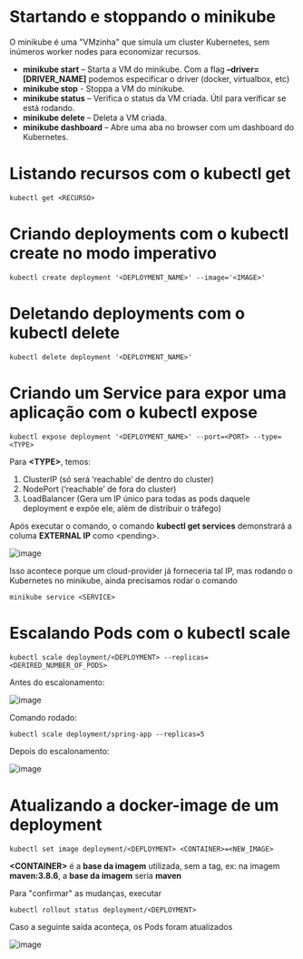 # Startando e stoppando o minikube

O minikube é uma "VMzinha" que simula um cluster Kubernetes, sem inúmeros worker nodes para economizar recursos.

- **minikube start** – Starta a VM do minikube. Com a flag **–driver=[DRIVER_NAME]** podemos especificar o driver (docker, virtualbox, etc)
- **minikube stop** - Stoppa a VM do minikube.
- **minikube status** – Verifica o status da VM criada. Útil para verificar se está rodando.
- **minikube delete** – Deleta a VM criada.
- **minikube dashboard** – Abre uma aba no browser com um dashboard do Kubernetes.

# Listando recursos com o kubectl get

```
kubectl get <RECURSO>
```

# Criando deployments com o kubectl create no modo imperativo

```
kubectl create deployment '<DEPLOYMENT_NAME>' --image='<IMAGE>'
```

# Deletando deployments com o kubectl delete

```
kubectl delete deployment '<DEPLOYMENT_NAME>'
```

# Criando um Service para expor uma aplicação com o kubectl expose

```
kubectl expose deployment '<DEPLOYMENT_NAME>' --port=<PORT> --type=<TYPE>
```

Para **\<TYPE>**, temos:

  1. ClusterIP (só será ‘reachable’ de dentro do cluster)
  2. NodePort (‘reachable’ de fora do cluster)
  3. LoadBalancer (Gera um IP único para todas as pods daquele deployment e expõe ele, além de distribuir o tráfego)

Após executar o comando, o comando **kubectl get services** demonstrará a columa **EXTERNAL IP** como \<pending>.

![image](https://user-images.githubusercontent.com/80921933/210461779-380ec446-57a1-4839-aabe-1d8099752feb.png)


Isso acontece porque um cloud-provider já forneceria tal IP, mas rodando o Kubernetes no minikube, ainda precisamos rodar o comando

```
minikube service <SERVICE>
```

# Escalando Pods com o kubectl scale

```
kubectl scale deployment/<DEPLOYMENT> --replicas=<DERIRED_NUMBER_OF_PODS>
```

Antes do escalonamento:

![image](https://user-images.githubusercontent.com/80921933/210464647-32c9dc80-c107-4276-816c-79230ac0d41c.png)

Comando rodado:

```
kubectl scale deployment/spring-app --replicas=5
```

Depois do escalonamento:

![image](https://user-images.githubusercontent.com/80921933/210464692-93118384-fb87-46a2-b5a2-13b8bc3cbb7c.png)

# Atualizando a docker-image de um deployment

```
kubectl set image deployment/<DEPLOYMENT> <CONTAINER>=<NEW_IMAGE>
```

**\<CONTAINER>** é a **base da imagem** utilizada, sem a tag, ex: na imagem **maven:3.8.6**, a **base da imagem** seria **maven**

Para "confirmar" as mudanças, executar 

```
kubectl rollout status deployment/<DEPLOYMENT>
```

Caso a seguinte saída aconteça, os Pods foram atualizados

![image](https://user-images.githubusercontent.com/80921933/210465852-881647b1-1dc7-4bea-bcad-29add2ed49ab.png)




